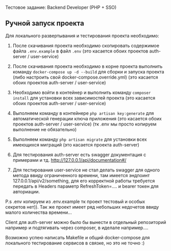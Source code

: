 Тестовое задание: Backend Developer (PHP + SSO) 

## Ручной запуск проекта

Для локального развертывания и тестирования проекта необходимо:

1. После скачивания проекта необходимо скопировать содержимое файла `.env.example` в файл `.env` (это касается обоих проектов auth-server / user-service)
2. После скачивания проекта необходимо в корне проекта выполнить команду `docker-compose up -d --build` для сборки и запуска проекта (либо настроить свой docker-compose.override.yml) (это касается обоих проектов auth-server / user-service)
3. Необходимо войти в контейнер и выполнить команду `composer install` для установки всех зависимостей проекта (это касается обоих проектов auth-server / user-service)
4. Выполняем команду в контейнере `php artisan key:generate` для автоматической генерации ключа приложения (это касается обоих проектов auth-server / user-service) (тк .env мы просто копируем выполнение не обязательно)
5. Выполняем команду `php artisan migrate` для установки всех имеющихся миграций (это касается проекта auth-server)


1. Для тестирования auth-server есть swagger документация с примерами и тд. http://127.0.0.1/api/documentation#/
2. Для тестирования user-service не стал делать swagger для одного метода ввиду ограниченного времени, 
там имеется эндпоинт 127.0.0.1/api/v2/something, для его корректной работы требуется передать в Headers параметр RefreshToken=.... и
bearer токен для авториации.

P.s .env копируем из .env.example тк проект тестовый и особых секретов нет)).
Так же проект имеет ряд небольших недочетов ввиду малого количества времени...

Client для auth-server можно было бы вынести в отдельный репозиторий например и подтягивать через composer, в иделале например....

Возможно успею написать Makefile и общий docker-compose для локального тестирование сервисов в связке, но это не точно :)
